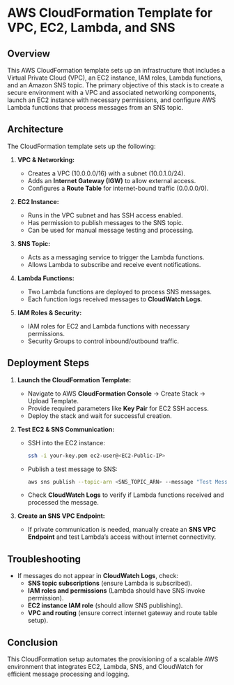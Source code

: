 # AWS CloudFormation Template for VPC, EC2, Lambda, and SNS

## Overview

This AWS CloudFormation template sets up an infrastructure that includes a Virtual Private Cloud (VPC), an EC2 instance, IAM roles, Lambda functions, and an Amazon SNS topic. The primary objective of this stack is to create a secure environment with a VPC and associated networking components, launch an EC2 instance with necessary permissions, and configure AWS Lambda functions that process messages from an SNS topic.

## Architecture

The CloudFormation template sets up the following:

1. **VPC & Networking:**

   - Creates a VPC (10.0.0.0/16) with a subnet (10.0.1.0/24).
   - Adds an **Internet Gateway (IGW)** to allow external access.
   - Configures a **Route Table** for internet-bound traffic (0.0.0.0/0).

2. **EC2 Instance:**

   - Runs in the VPC subnet and has SSH access enabled.
   - Has permission to publish messages to the SNS topic.
   - Can be used for manual message testing and processing.

3. **SNS Topic:**

   - Acts as a messaging service to trigger the Lambda functions.
   - Allows Lambda to subscribe and receive event notifications.

4. **Lambda Functions:**

   - Two Lambda functions are deployed to process SNS messages.
   - Each function logs received messages to **CloudWatch Logs**.

5. **IAM Roles & Security:**

   - IAM roles for EC2 and Lambda functions with necessary permissions.
   - Security Groups to control inbound/outbound traffic.

## Deployment Steps

1. **Launch the CloudFormation Template:**

   - Navigate to AWS **CloudFormation Console** → Create Stack → Upload Template.
   - Provide required parameters like **Key Pair** for EC2 SSH access.
   - Deploy the stack and wait for successful creation.

2. **Test EC2 & SNS Communication:**

   - SSH into the EC2 instance:
     ```bash
     ssh -i your-key.pem ec2-user@<EC2-Public-IP>
     ```
   - Publish a test message to SNS:
     ```bash
     aws sns publish --topic-arn <SNS_TOPIC_ARN> --message "Test Message from EC2"
     ```
   - Check **CloudWatch Logs** to verify if Lambda functions received and processed the message.

3. **Create an SNS VPC Endpoint:**

   - If private communication is needed, manually create an **SNS VPC Endpoint** and test Lambda’s access without internet connectivity.

## Troubleshooting

- If messages do not appear in **CloudWatch Logs**, check:
  - **SNS topic subscriptions** (ensure Lambda is subscribed).
  - **IAM roles and permissions** (Lambda should have SNS invoke permission).
  - **EC2 instance IAM role** (should allow SNS publishing).
  - **VPC and routing** (ensure correct internet gateway and route table setup).

## Conclusion

This CloudFormation setup automates the provisioning of a scalable AWS environment that integrates EC2, Lambda, SNS, and CloudWatch for efficient message processing and logging.

